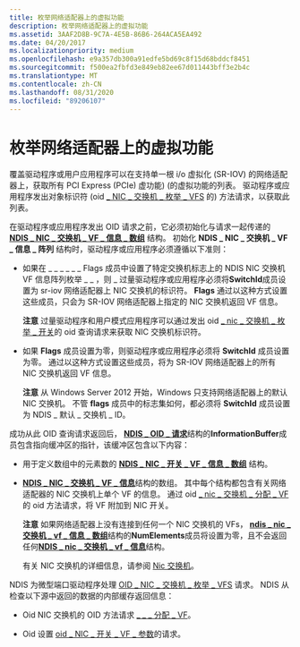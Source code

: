 ```yaml
---
title: 枚举网络适配器上的虚拟功能
description: 枚举网络适配器上的虚拟功能
ms.assetid: 3AAF2D8B-9C7A-4E5B-86B6-264ACA5EA492
ms.date: 04/20/2017
ms.localizationpriority: medium
ms.openlocfilehash: e9a357db300a91edfe5bd69c8f15d68bddcf8451
ms.sourcegitcommit: f500ea2fbfd3e849eb82ee67d011443bff3e2b4c
ms.translationtype: MT
ms.contentlocale: zh-CN
ms.lasthandoff: 08/31/2020
ms.locfileid: "89206107"
---
```

# <a name="enumerating-virtual-functions-on-a-network-adapter"></a>枚举网络适配器上的虚拟功能


覆盖驱动程序或用户应用程序可以在支持单一根 i/o 虚拟化 (SR-IOV) 的网络适配器上，获取所有 PCI Express (PCIe) 虚功能)  (的虚拟功能的列表。 驱动程序或应用程序发出对象标识符 (oid [ \_ NIC \_ 交换机 \_ 枚举 \_ VFS](./oid-nic-switch-enum-vfs.md) 的) 方法请求，以获取此列表。

在驱动程序或应用程序发出 OID 请求之前，它必须初始化与请求一起传递的 [**NDIS \_ NIC \_ 交换机 \_ VF \_ 信息 \_ 数组**](/windows-hardware/drivers/ddi/ntddndis/ns-ntddndis-_ndis_nic_switch_vf_info_array) 结构。 初始化 **NDIS \_ NIC \_ 交换机 \_ VF \_ 信息 \_ 阵列** 结构时，驱动程序或应用程序必须遵循以下准则：

-   如果在 \_ \_ \_ \_ \_ \_ Flags 成员中设置了特定交换机标志上的 NDIS NIC 交换机 VF 信息阵列枚举 \_ \_ ，则 \_ 过量驱动程序或应用程序必须将**SwitchId**成员设置为 sr-iov 网络适配器上 NIC 交换机的标识符。 **Flags** 通过以这种方式设置这些成员，只会为 SR-IOV 网络适配器上指定的 NIC 交换机返回 VF 信息。

    **注意**  过量驱动程序和用户模式应用程序可以通过发出 oid [ \_ nic \_ 交换机 \_ 枚举 \_ 开关](./oid-nic-switch-enum-switches.md)的 oid 查询请求来获取 NIC 交换机标识符。

-   如果 **Flags** 成员设置为零，则驱动程序或应用程序必须将 **SwitchId** 成员设置为零。 通过以这种方式设置这些成员，将为 SR-IOV 网络适配器上的所有 NIC 交换机返回 VF 信息。

    **注意**  从 Windows Server 2012 开始，Windows 只支持网络适配器上的默认 NIC 交换机。 不管 **flags** 成员中的标志集如何，都必须将 **SwitchId** 成员设置为 NDIS \_ 默认 \_ 交换机 \_ ID。

成功从此 OID 查询请求返回后， [**NDIS \_ OID \_ 请求**](/windows-hardware/drivers/ddi/ndis/ns-ndis-_ndis_oid_request)结构的**InformationBuffer**成员包含指向缓冲区的指针，该缓冲区包含以下内容：

-   用于定义数组中的元素数的 [**NDIS \_ NIC \_ 开关 \_ VF \_ 信息 \_ 数组**](/windows-hardware/drivers/ddi/ntddndis/ns-ntddndis-_ndis_nic_switch_vf_info_array) 结构。

-   [**NDIS \_ NIC \_ 交换机 \_ VF \_ 信息**](/windows-hardware/drivers/ddi/ntddndis/ns-ntddndis-_ndis_nic_switch_vf_info)结构的数组。 其中每个结构都包含有关网络适配器的 NIC 交换机上单个 VF 的信息。 通过 oid [ \_ nic \_ 交换机 \_ 分配 \_ VF](./oid-nic-switch-allocate-vf.md)的 oid 方法请求，将 VF 附加到 NIC 开关。

    **注意** 如果网络适配器上没有连接到任何一个 NIC 交换机的 VFs， [**ndis \_ nic \_ 交换机 \_ vf \_ 信息 \_ 数组**](/windows-hardware/drivers/ddi/ntddndis/ns-ntddndis-_ndis_nic_switch_vf_info_array)结构的**NumElements**成员将设置为零，且不会返回任何[**NDIS \_ nic \_ 交换机 \_ vf \_ 信息**](/windows-hardware/drivers/ddi/ntddndis/ns-ntddndis-_ndis_nic_switch_vf_info)结构。

    有关 NIC 交换机的详细信息，请参阅 [Nic 交换机](nic-switches.md)。

NDIS 为微型端口驱动程序处理 [OID \_ NIC \_ 交换机 \_ 枚举 \_ VFS](./oid-nic-switch-enum-vfs.md) 请求。 NDIS 从检查以下源中返回的数据的内部缓存返回信息：

-   Oid NIC 交换机的 OID 方法请求 [ \_ \_ \_ 分配 \_ VF](./oid-nic-switch-allocate-vf.md)。

-   Oid 设置 [oid \_ NIC \_ 开关 \_ VF \_ 参数](./oid-nic-switch-vf-parameters.md)的请求。